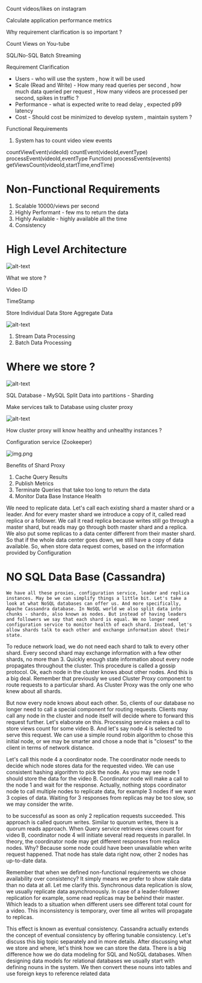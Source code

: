 


Count videos/likes on instagram

Calculate application performance metrics


Why requirement clarification is so important ?


Count Views on You-tube


SQL/No-SQL
Batch Streaming


Requirement Clarification

* Users -  who will use the system , how it will be used
* Scale (Read and Write) - How many read queries per second , how much data queried per request , How many videos are processed per second, spikes in traffic ?
* Performance - what is expected write to read delay , expected p99 latency
* Cost - Should cost be minimized to develop system , maintain system ?


Functional Requirements

1. System has to count video view events

countViewEvent(videoId)
countEvent(videoId,eventType)
processEvent(videoId,eventType Function)
processEvents(events)
getViewsCount(videoId,startTime,endTime)


Non-Functional Requirements
=============================


1. Scalable 10000/views per second
2. Highly Performant - few ms to return the data
3. Highly Available - highly available all the time
4. Consistency


High Level Architecture
==============================

![alt-text](https://github.com/saurabhchaturvedy/dsa_musings_2024/blob/0c2666b0fd14487131451d59bea85e2244dfd0a2/src/main/java/Learnings/WM202409/SystemDesign/Images/HLD.png "optional-title")



What we store ?

Video ID

TimeStamp

Store Individual Data
Store Aggregate Data

![alt-text](https://github.com/saurabhchaturvedy/dsa_musings_2024/blob/7f66f555e475444c70a29b6cb45592e41c3810fe/src/main/java/Learnings/WM202409/SystemDesign/Images/data_store.png "optional-title")


1. Stream Data Processing
2. Batch Data Processing


Where we store ?
================

![alt-text](https://github.com/saurabhchaturvedy/dsa_musings_2024/blob/59e08873dd58e01228f9f05a94998e401e177ecc/src/main/java/Learnings/WM202409/SystemDesign/Images/where_we_store.png "optional-title")

SQL Database - MySQL
Split Data into partitions - Sharding 

Make services talk to Database using cluster proxy

![alt-text](https://github.com/saurabhchaturvedy/dsa_musings_2024/blob/7f66f555e475444c70a29b6cb45592e41c3810fe/src/main/java/Learnings/WM202409/SystemDesign/Images/data_store.png "optional-title")


How cluster proxy will know healthy and unhealthy instances ?

Configuration service (Zookeeper)

![img.png](img.png)



Benefits of Shard Proxy

1. Cache Query Results
2. Publish Metrics
3. Terminate Queries that take too long to return the data
4. Monitor Data Base Instance Health

We need to replicate data. Let's call each existing shard a master shard or a leader. And for every master shard we introduce a copy of it, called read replica or a follower. We call it read replica because writes still go through a master shard, but reads may go through both master shard and a replica. We also put some replicas to a data center different from their master shard. So that if the whole data center goes down, we still have a copy of data available. So, when store data request comes, based on the information provided by Configuration



NO SQL Data Base (Cassandra)
============================

`We have all these proxies, configuration service, leader and replica instances. May be we can simplify things a little bit. Let's take a look at what NoSQL databases can offer us. And more specifically, Apache Cassandra database. In NoSQL world we also split data into chunks - shards, also known as nodes. But instead of having leaders and followers we say that each shard is equal. We no longer need configuration service to monitor health of each shard. Instead, let's allow shards talk to each other and exchange information about their state.`

To reduce network load, we do not need each shard to talk to every other shard. Every second shard may exchange information with a few other shards, no more than 3. Quickly enough state information about every node propagates throughout the cluster. This procedure is called a gossip protocol. Ok, each node in the cluster knows about other nodes. And this is a big deal. Remember that previously we used Cluster Proxy component to route requests to a particular shard. As Cluster Proxy was the only one who knew about all shards.

But now every node knows about each other. So, clients of our database no longer need to call a special component for routing requests. Clients may call any node in the cluster and node itself will decide where to forward this request further. Let's elaborate on this. Processing service makes a call to store views count for some video B. And let's say node 4 is selected to serve this request. We can use a simple round robin algorithm to chose this initial node, or we may be smarter and chose a node that is "closest" to the client in terms of network distance.


Let's call this node 4 a coordinator node. The coordinator node needs to decide which node stores data for the requested video. We can use consistent hashing algorithm to pick the node. As you may see node 1 should store the data for the video B. Coordinator node will make a call to the node 1 and wait for the response. Actually, nothing stops coordinator node to call multiple nodes to replicate data, for example 3 nodes if we want 3 copies of data. Waiting for 3 responses from replicas may be too slow, so we may consider the write.

to be successful as soon as only 2 replication requests succeeded. This approach is called quorum writes. Similar to quorum writes, there is a quorum reads approach. When Query service retrieves views count for video B, coordinator node 4 will initiate several read requests in parallel. In theory, the coordinator node may get different responses from replica nodes. Why? Because some node could have been unavailable when write request happened. That node has stale data right now, other 2 nodes has up-to-date data.


Remember that when we defined non-functional requirements we chose availability over consistency? It simply means we prefer to show stale data than no data at all. Let me clarify this. Synchronous data replication is slow, we usually replicate data asynchronously. In case of a leader-follower replication for example, some read replicas may be behind their master. Which leads to a situation when different users see different total count for a video. This inconsistency is temporary, over time all writes will propagate to replicas.


This effect is known as eventual consistency. Cassandra actually extends the concept of eventual consistency by offering tunable consistency. Let's discuss this big topic separately and in more details. After discussing what we store and where, let's think how we can store the data. There is a big difference how we do data modeling for SQL and NoSQL databases. When designing data models for relational databases we usually start with defining nouns in the system. We then convert these nouns into tables and use foreign keys to reference related data